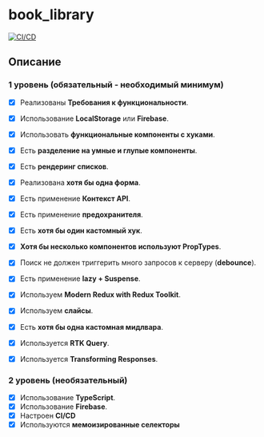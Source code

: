 # book_library

[![CI/CD](https://github.com/Kotovar/book_library/actions/workflows/main.yml/badge.svg)](https://github.com/Kotovar/book_library/actions/workflows/main.yml)

## Описание

### 1 уровень (обязательный - необходимый минимум)

- [x] Реализованы **Требования к функциональности**.
- [x] Использование **LocalStorage** или **Firebase**.
- [x] Использовать **функциональные компоненты с хуками**.
- [x] Есть **разделение на умные и глупые компоненты**.
- [x] Есть **рендеринг списков**.
- [x] Реализована **хотя бы одна форма**.
- [x] Есть применение **Контекст API**.
- [x] Есть применение **предохранителя**.
- [x] Есть **хотя бы один кастомный хук**.
- [x] **Хотя бы несколько компонентов используют PropTypes**.
- [x] Поиск не должен триггерить много запросов к серверу (**debounce**).
- [x] Есть применение **lazy + Suspense**.

- [x] Используем **Modern Redux with Redux Toolkit**.
- [x] Используем **слайсы**.
- [x] Есть **хотя бы одна кастомная мидлвара**.
- [x] Используется **RTK Query**.
- [x] Используется **Transforming Responses**.

### 2 уровень (необязательный)

- [x] Использование **TypeScript**.
- [x] Использование **Firebase**.
- [x] Настроен **CI/CD**
- [x] Используются **мемоизированные селекторы**
